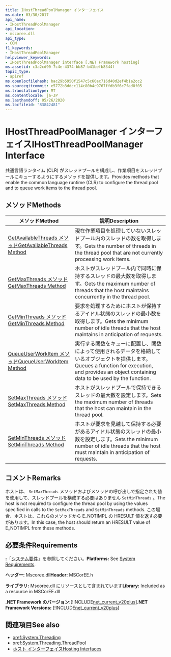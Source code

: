 ```yaml
---
title: IHostThreadPoolManager インターフェイス
ms.date: 03/30/2017
api_name:
- IHostThreadPoolManager
api_location:
- mscoree.dll
api_type:
- COM
f1_keywords:
- IHostThreadPoolManager
helpviewer_keywords:
- IHostThreadPoolManager interface [.NET Framework hosting]
ms.assetid: c3a2cd90-7c4e-4374-bb87-b41befb8344f
topic_type:
- apiref
ms.openlocfilehash: bac29b5950f1547c5c60ac716d40d2ef4b1a2cc2
ms.sourcegitcommit: e5772b3ddcc114c80b4c9767ffdb3f6c7fad8f05
ms.translationtype: MT
ms.contentlocale: ja-JP
ms.lasthandoff: 05/26/2020
ms.locfileid: "83842481"
---
```

# <a name="ihostthreadpoolmanager-interface"></a><span data-ttu-id="084ed-102">IHostThreadPoolManager インターフェイス</span><span class="sxs-lookup"><span data-stu-id="084ed-102">IHostThreadPoolManager Interface</span></span>
<span data-ttu-id="084ed-103">共通言語ランタイム (CLR) がスレッドプールを構成し、作業項目をスレッドプールにキューするようにするメソッドを提供します。</span><span class="sxs-lookup"><span data-stu-id="084ed-103">Provides methods that enable the common language runtime (CLR) to configure the thread pool and to queue work items to the thread pool.</span></span>  
  
## <a name="methods"></a><span data-ttu-id="084ed-104">メソッド</span><span class="sxs-lookup"><span data-stu-id="084ed-104">Methods</span></span>  
  
|<span data-ttu-id="084ed-105">メソッド</span><span class="sxs-lookup"><span data-stu-id="084ed-105">Method</span></span>|<span data-ttu-id="084ed-106">説明</span><span class="sxs-lookup"><span data-stu-id="084ed-106">Description</span></span>|  
|------------|-----------------|  
|[<span data-ttu-id="084ed-107">GetAvailableThreads メソッド</span><span class="sxs-lookup"><span data-stu-id="084ed-107">GetAvailableThreads Method</span></span>](ihostthreadpoolmanager-getavailablethreads-method.md)|<span data-ttu-id="084ed-108">現在作業項目を処理していないスレッドプール内のスレッドの数を取得します。</span><span class="sxs-lookup"><span data-stu-id="084ed-108">Gets the number of threads in the thread pool that are not currently processing work items.</span></span>|  
|[<span data-ttu-id="084ed-109">GetMaxThreads メソッド</span><span class="sxs-lookup"><span data-stu-id="084ed-109">GetMaxThreads Method</span></span>](ihostthreadpoolmanager-getmaxthreads-method.md)|<span data-ttu-id="084ed-110">ホストがスレッドプール内で同時に保持するスレッドの最大数を取得します。</span><span class="sxs-lookup"><span data-stu-id="084ed-110">Gets the maximum number of threads that the host maintains concurrently in the thread pool.</span></span>|  
|[<span data-ttu-id="084ed-111">GetMinThreads メソッド</span><span class="sxs-lookup"><span data-stu-id="084ed-111">GetMinThreads Method</span></span>](ihostthreadpoolmanager-getminthreads-method.md)|<span data-ttu-id="084ed-112">要求を処理するためにホストが保持するアイドル状態のスレッドの最小数を取得します。</span><span class="sxs-lookup"><span data-stu-id="084ed-112">Gets the minimum number of idle threads that the host maintains in anticipation of requests.</span></span>|  
|[<span data-ttu-id="084ed-113">QueueUserWorkItem メソッド</span><span class="sxs-lookup"><span data-stu-id="084ed-113">QueueUserWorkItem Method</span></span>](ihostthreadpoolmanager-queueuserworkitem-method.md)|<span data-ttu-id="084ed-114">実行する関数をキューに配置し、関数によって使用されるデータを格納しているオブジェクトを提供します。</span><span class="sxs-lookup"><span data-stu-id="084ed-114">Queues a function for execution, and provides an object containing data to be used by the function.</span></span>|  
|[<span data-ttu-id="084ed-115">SetMaxThreads メソッド</span><span class="sxs-lookup"><span data-stu-id="084ed-115">SetMaxThreads Method</span></span>](ihostthreadpoolmanager-setmaxthreads-method.md)|<span data-ttu-id="084ed-116">ホストがスレッドプールで保持できるスレッドの最大数を設定します。</span><span class="sxs-lookup"><span data-stu-id="084ed-116">Sets the maximum number of threads that the host can maintain in the thread pool.</span></span>|  
|[<span data-ttu-id="084ed-117">SetMinThreads メソッド</span><span class="sxs-lookup"><span data-stu-id="084ed-117">SetMinThreads Method</span></span>](ihostthreadpoolmanager-setminthreads-method.md)|<span data-ttu-id="084ed-118">ホストが要求を見越して保持する必要があるアイドル状態のスレッドの最小数を設定します。</span><span class="sxs-lookup"><span data-stu-id="084ed-118">Sets the minimum number of idle threads that the host must maintain in anticipation of requests.</span></span>|  
  
## <a name="remarks"></a><span data-ttu-id="084ed-119">コメント</span><span class="sxs-lookup"><span data-stu-id="084ed-119">Remarks</span></span>  
 <span data-ttu-id="084ed-120">ホストは、 `SetMaxThreads` メソッドおよびメソッドの呼び出しで指定された値を使用して、スレッドプールを構成する必要はありません `SetMinThreads` 。</span><span class="sxs-lookup"><span data-stu-id="084ed-120">The host is not required to configure the thread pool by using the values specified in calls to the `SetMaxThreads` and `SetMinThreads` methods.</span></span> <span data-ttu-id="084ed-121">この場合、ホストは、これらのメソッドから E_NOTIMPL の HRESULT 値を返す必要があります。</span><span class="sxs-lookup"><span data-stu-id="084ed-121">In this case, the host should return an HRESULT value of E_NOTIMPL from these methods.</span></span>  
  
## <a name="requirements"></a><span data-ttu-id="084ed-122">必要条件</span><span class="sxs-lookup"><span data-stu-id="084ed-122">Requirements</span></span>  
 <span data-ttu-id="084ed-123">**:**「[システム要件](../../get-started/system-requirements.md)」を参照してください。</span><span class="sxs-lookup"><span data-stu-id="084ed-123">**Platforms:** See [System Requirements](../../get-started/system-requirements.md).</span></span>  
  
 <span data-ttu-id="084ed-124">**ヘッダー:** Mscoree.dll</span><span class="sxs-lookup"><span data-stu-id="084ed-124">**Header:** MSCorEE.h</span></span>  
  
 <span data-ttu-id="084ed-125">**ライブラリ:** Mscoree.dll にリソースとして含まれています</span><span class="sxs-lookup"><span data-stu-id="084ed-125">**Library:** Included as a resource in MSCorEE.dll</span></span>  
  
 <span data-ttu-id="084ed-126">**.NET Framework のバージョン:**[!INCLUDE[net_current_v20plus](../../../../includes/net-current-v20plus-md.md)]</span><span class="sxs-lookup"><span data-stu-id="084ed-126">**.NET Framework Versions:** [!INCLUDE[net_current_v20plus](../../../../includes/net-current-v20plus-md.md)]</span></span>  
  
## <a name="see-also"></a><span data-ttu-id="084ed-127">関連項目</span><span class="sxs-lookup"><span data-stu-id="084ed-127">See also</span></span>

- <xref:System.Threading>
- <xref:System.Threading.ThreadPool>
- [<span data-ttu-id="084ed-128">ホスト インターフェイス</span><span class="sxs-lookup"><span data-stu-id="084ed-128">Hosting Interfaces</span></span>](hosting-interfaces.md)
